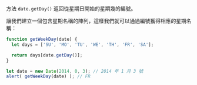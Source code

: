 方法 `date.getDay()` 返回從星期日開始的星期幾的編號。

讓我們建立一個包含星期名稱的陣列，這樣我們就可以通過編號獲得相應的星期名稱：

```js run demo
function getWeekDay(date) {
  let days = ['SU', 'MO', 'TU', 'WE', 'TH', 'FR', 'SA'];

  return days[date.getDay()];
}

let date = new Date(2014, 0, 3); // 2014 年 1 月 3 號
alert( getWeekDay(date) ); // FR
```
